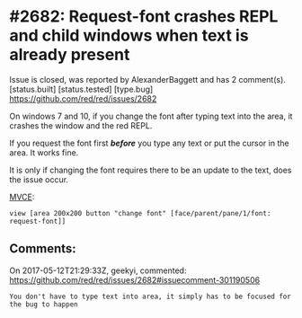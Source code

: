 
#2682: Request-font crashes REPL and child windows when text is already present
================================================================================
Issue is closed, was reported by AlexanderBaggett and has 2 comment(s).
[status.built] [status.tested] [type.bug]
<https://github.com/red/red/issues/2682>


On windows 7 and 10, if you change the font after typing text into the area, it crashes the window and the red REPL.

If you request the font first ***before*** you type any text or put the cursor in the area. It works fine.

It is only if changing the font requires there to be an update to the text, does the issue occur. 

[MVCE](https://stackoverflow.com/help/mcve):

```
view [area 200x200 button "change font" [face/parent/pane/1/font: request-font]]
```



Comments:
--------------------------------------------------------------------------------

On 2017-05-12T21:29:33Z, geekyi, commented:
<https://github.com/red/red/issues/2682#issuecomment-301190506>

    You don't have to type text into area, it simply has to be focused for the bug to happen

